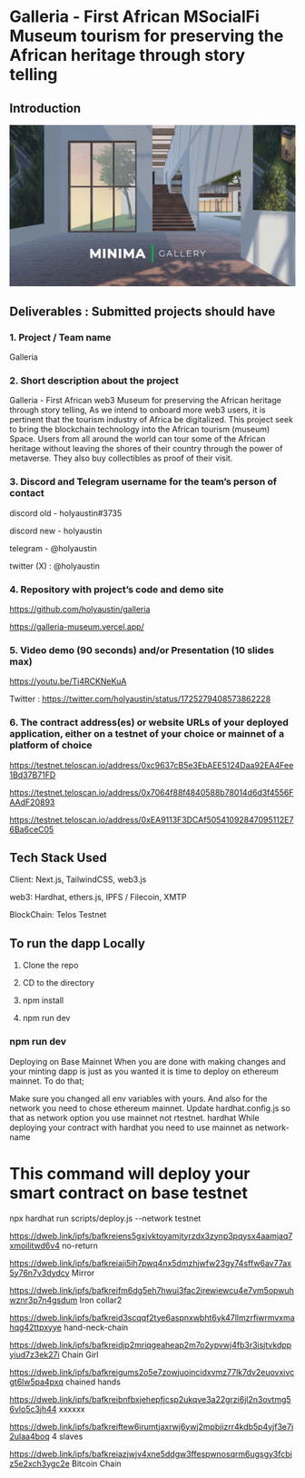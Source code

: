 # Galleria - First African MSocialFi Museum tourism for preserving the African heritage through story telling

## Introduction

![home](./1.webp)

## Deliverables : Submitted projects should have

### 1. Project / Team name

Galleria

### 2. Short description about the project

Galleria - First African web3 Museum for preserving the African heritage through story telling, As we intend to onboard more web3 users, it is pertinent that the tourism industry of Africa be digitalized. This project seek to bring the blockchain technology into the African tourism (museum) Space. Users from all around the world can tour some of the African heritage without leaving the shores of their country through the power of metaverse. They also buy collectibles as proof of their visit.

### 3. Discord and Telegram username for the team’s person of contact

discord old - holyaustin#3735

discord new - holyaustin

telegram - @holyaustin

twitter (X) : @holyaustin

### 4. Repository with project’s code and demo site

<https://github.com/holyaustin/galleria>

<https://galleria-museum.vercel.app/>

### 5. Video demo (90 seconds) and/or Presentation (10 slides max)

<https://youtu.be/Ti4RCKNeKuA> 

Twitter : https://twitter.com/holyaustin/status/1725279408573862228

### 6. The contract address(es) or website URLs of your deployed application, either on a testnet of your choice or mainnet of a platform of choice

<https://testnet.teloscan.io/address/0xc9637cB5e3EbAEE5124Daa92EA4Fee1Bd37B71FD>

<https://testnet.teloscan.io/address/0x7064f88f4840588b78014d6d3f4556FAAdF20893>

<https://testnet.teloscan.io/address/0xEA9113F3DCAf50541092847095112E76Ba6ceC05>


## Tech Stack Used

Client: Next.js, TailwindCSS, web3.js

web3:  Hardhat, ethers.js, IPFS / Filecoin, XMTP

BlockChain: Telos Testnet

## To run the dapp Locally

1. Clone the repo

2. CD to the directory

3. npm install

4. npm run dev

### npm run dev

Deploying on Base Mainnet
When you are done with making changes and your minting dapp is just as you wanted it is time to deploy on ethereum mainnet. To do that;

Make sure you changed all env variables with yours. And also for the network you need to chose ethereum mainnet.
Update hardhat.config.js so that as network option you use mainnet not rtestnet. hardhat
While deploying your contract with hardhat you need to use mainnet as network-name

# This command will deploy your smart contract on base testnet

  npx hardhat run scripts/deploy.js --network testnet

<https://dweb.link/ipfs/bafkreiens5gxjvktoyamjtyrzdx3zynp3pqysx4aamjaq7xmoilitwd6v4>   no-return

<https://dweb.link/ipfs/bafkreiaji5ih7pwq4nx5dmzhjwfw23gy74sffw6av77ax5y76n7v3dydcy>    Mirror

<https://dweb.link/ipfs/bafkreifm6dg5eh7hwui3fac2jrewiewcu4e7vm5opwuhwznr3p7n4gsdum>    Iron collar2

<https://dweb.link/ipfs/bafkreid3scqqf2tye6aspnxwbht6yk47llmzrfiwrmvxmahqg42ttpxyye>    hand-neck-chain

<https://dweb.link/ipfs/bafkreidjp2mriqgeaheap2m7o2ypvwj4fb3r3isjtvkdppyiud7z3ek27i>    Chain Girl

<https://dweb.link/ipfs/bafkreigums2o5e7zowjuoincidxvmz77lk7dv2euovxivcgt6lw5pa4pxq>    chained hands

<https://dweb.link/ipfs/bafkreibnfbxjehepfjcsp2ukqve3a22grzi6jl2n3ovtmg56vlo5c3jh44>    xxxxxx

<https://dweb.link/ipfs/bafkreiftew6irumtjaxrwj6ywj2mpbjizrr4kdb5p4yjf3e7i2ulaa4boq>    4 slaves

<https://dweb.link/ipfs/bafkreiazjwjv4xne5ddgw3ffespwnosqrm6ugsgy3fcbiz5e2xch3ygc2e>    Bitcoin Chain
